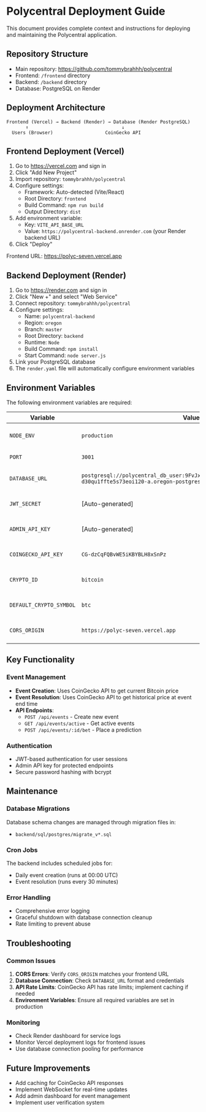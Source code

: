 # Polycentral Deployment Guide

This document provides complete context and instructions for deploying and maintaining the Polycentral application.

## Repository Structure
- Main repository: https://github.com/tommybrahhh/polycentral
- Frontend: `/frontend` directory
- Backend: `/backend` directory
- Database: PostgreSQL on Render

## Deployment Architecture
```
Frontend (Vercel) → Backend (Render) → Database (Render PostgreSQL)
       ↑                                  ↓
  Users (Browser)                   CoinGecko API
```

## Frontend Deployment (Vercel)
1. Go to https://vercel.com and sign in
2. Click "Add New Project"
3. Import repository: `tommybrahhh/polycentral`
4. Configure settings:
   - Framework: Auto-detected (Vite/React)
   - Root Directory: `frontend`
   - Build Command: `npm run build`
   - Output Directory: `dist`
5. Add environment variable:
   - Key: `VITE_API_BASE_URL`
   - Value: `https://polycentral-backend.onrender.com` (your Render backend URL)
6. Click "Deploy"

Frontend URL: https://polyc-seven.vercel.app

## Backend Deployment (Render)
1. Go to https://render.com and sign in
2. Click "New +" and select "Web Service"
3. Connect repository: `tommybrahhh/polycentral`
4. Configure settings:
   - Name: `polycentral-backend`
   - Region: `oregon`
   - Branch: `master`
   - Root Directory: `backend`
   - Runtime: `Node`
   - Build Command: `npm install`
   - Start Command: `node server.js`
5. Link your PostgreSQL database
6. The `render.yaml` file will automatically configure environment variables

## Environment Variables
The following environment variables are required:

| Variable | Value | Purpose |
|---------|-------|--------|
| `NODE_ENV` | `production` | Sets application environment |
| `PORT` | `3001` | Port for the Node.js server |
| `DATABASE_URL` | `postgresql://polycentral_db_user:9FvJxhgA784lGJvr29VDIc8jz27zBTmc@dpg-d30qu1ffte5s73eoi120-a.oregon-postgres.render.com/polycentral_db` | PostgreSQL connection string |
| `JWT_SECRET` | [Auto-generated] | Secret key for JWT authentication |
| `ADMIN_API_KEY` | [Auto-generated] | API key for admin endpoints |
| `COINGECKO_API_KEY` | `CG-dzCqFQBvWE5iKBYBLH8xSnPz` | CoinGecko API key for price data |
| `CRYPTO_ID` | `bitcoin` | Cryptocurrency to track for predictions |
| `DEFAULT_CRYPTO_SYMBOL` | `btc` | Symbol for the tracked cryptocurrency |
| `CORS_ORIGIN` | `https://polyc-seven.vercel.app` | Frontend URL for CORS policy |

## Key Functionality
### Event Management
- **Event Creation**: Uses CoinGecko API to get current Bitcoin price
- **Event Resolution**: Uses CoinGecko API to get historical price at event end time
- **API Endpoints**: 
  - `POST /api/events` - Create new event
  - `GET /api/events/active` - Get active events
  - `POST /api/events/:id/bet` - Place a prediction

### Authentication
- JWT-based authentication for user sessions
- Admin API key for protected endpoints
- Secure password hashing with bcrypt

## Maintenance
### Database Migrations
Database schema changes are managed through migration files in:
- `backend/sql/postgres/migrate_v*.sql`

### Cron Jobs
The backend includes scheduled jobs for:
- Daily event creation (runs at 00:00 UTC)
- Event resolution (runs every 30 minutes)

### Error Handling
- Comprehensive error logging
- Graceful shutdown with database connection cleanup
- Rate limiting to prevent abuse

## Troubleshooting
### Common Issues
1. **CORS Errors**: Verify `CORS_ORIGIN` matches your frontend URL
2. **Database Connection**: Check `DATABASE_URL` format and credentials
3. **API Rate Limits**: CoinGecko API has rate limits; implement caching if needed
4. **Environment Variables**: Ensure all required variables are set in production

### Monitoring
- Check Render dashboard for service logs
- Monitor Vercel deployment logs for frontend issues
- Use database connection pooling for performance

## Future Improvements
- Add caching for CoinGecko API responses
- Implement WebSocket for real-time updates
- Add admin dashboard for event management
- Implement user verification system
